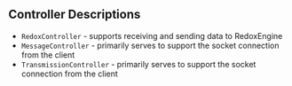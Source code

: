 ## Controller Descriptions
- `RedoxController` - supports receiving and sending data to RedoxEngine
- `MessageController` - primarily serves to support the socket connection from the client
- `TransmissionController` -  primarily serves to support the socket connection from the client